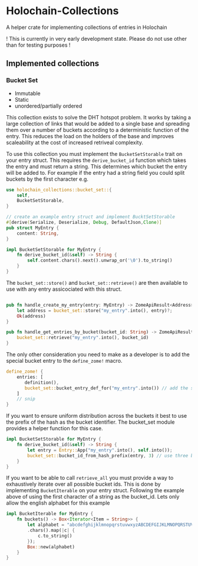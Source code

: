 # Holochain-Collections
A helper crate for implementing collections of entries in Holochain

! This is currently in very early development state. Please do not use other than for testing purposes !

## Implemented collections

### Bucket Set

- Immutable
- Static
- unordered/partially ordered

This collection exists to solve the DHT hotspot problem. It works by taking a large collection of links that would be added to a single base and spreading them over a number of buckets according to a deterministic function of the entry. This reduces the load on the holders of the base and improves scaleability at the cost of increased retriveal complexity.

To use this collection you must implement the `BucketSetStorable` trait on your entry struct. This requires the `derive_bucket_id` function which takes the entry and must return a string. This determines which bucket the entry will be added to. For example if the entry had a string field you could split buckets by the first character e.g.
```rust
use holochain_collections::bucket_set::{
    self,
    BucketSetStorable,
}

// create an example entry struct and implement BucktSetStorable
#[derive(Serialize, Deserialize, Debug, DefaultJson,Clone)]
pub struct MyEntry {
    content: String,
}

impl BucketSetStorable for MyEntry {
    fn derive_bucket_id(&self) -> String {
        self.content.chars().next().unwrap_or('\0').to_string()
    }
}
```

The `bucket_set::store()` and `bucket_set::retrieve()` are then available to use with any entry assicociated with this struct.

```rust

pub fn handle_create_my_entry(entry: MyEntry) -> ZomeApiResult<Address> {
    let address = bucket_set::store("my_entry".into(), entry)?;
    Ok(address)
}

pub fn handle_get_entries_by_bucket(bucket_id: String) -> ZomeApiResult<Vec<Address>> {
    bucket_set::retrieve("my_entry".into(), bucket_id)
}

```

The only other consideration you need to make as a developer is to add the special bucket entry to the `define_zome!` macro.

```rust
define_zome! {
    entries: [
       definition(),
       bucket_set::bucket_entry_def_for("my_entry".into()) // add the special bucket entry
    ]
    // snip
}
```

If you want to ensure uniform distribution across the buckets it best to use the prefix of the hash as the bucket identifier. The bucket_set module provides a helper function for this case.

```rust
impl BucketSetStorable for MyEntry {
    fn derive_bucket_id(&self) -> String {
        let entry = Entry::App("my_entry".into(), self.into());
        bucket_set::bucket_id_from_hash_prefix(entry, 3) // use three bits of hash prefix (2^3 = 8 buckets)
    }
}
```

If you want to be able to call `retrieve_all` you must provide a way to exhaustively iterate over all possible bucket ids. This is done by implementing `BucketIterable` on your entry struct. Following the example above of using the first character of a string as the bucket_id. Lets only allow the english alphabet for this example

```rust
impl BucketIterable for MyEntry {
    fn buckets() -> Box<Iterator<Item = String>> {
        let alphabet = "abcdefghijklmnopqrstuvwxyzABCDEFGIJKLMNOPQRSTUVWXYZ"
        .chars().map(|c| {
            c.to_string()
        });
        Box::new(alphabet)
    }
}
``` 